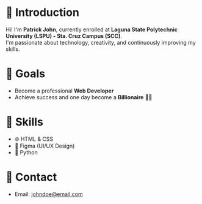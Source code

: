 # 👋 Introduction
Hi! I'm **Patrick John**, currently enrolled at **Laguna State Polytechnic University (LSPU) - Sta. Cruz Campus (SCC)**.  
I'm passionate about technology, creativity, and continuously improving my skills.  

# 🎯 Goals
- Become a professional **Web Developer**  
- Achieve success and one day become a **Billionaire** 🚀💸  

# 🚀 Skills
- 🌐 HTML & CSS  
- 🎨 Figma (UI/UX Design)  
- 🐍 Python  

# 📧 Contact
- Email: johndoe@email.com  
